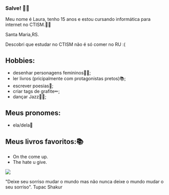 ### Salve! 👋🏿

 
 
Meu nome é Laura, tenho 15 anos e estou cursando informática para internet no CTISM.🤝🏿 

Santa Maria,RS.

Descobri que estudar no CTISM não é só comer no RU :(


## Hobbies:
* desenhar personagens femininos💅🏾;
* ler livros (pricipalmente com protagonistas pretos)📚;
* escrever poesias📓;
* criar tags de grafite✏;
* dançar Jazz💃🏿;

## Meus pronomes:
* ela/dela💫

## Meus livros favoritos:📚
* On the come up.
* The hate u give.

![](https://www.google.com/url?sa=i&url=https%3A%2F%2Fbr.pinterest.com%2Fmariflo122%2Fwill-smith-meme%2F&psig=AOvVaw2tzy5nrlo7yEza9IIiW9X9&ust=1652723791357000&source=images&cd=vfe&ved=0CAwQjRxqFwoTCLCC1ZCK4vcCFQAAAAAdAAAAABAD)

"Deixe seu sorriso mudar o mundo mas não nunca deixe o mundo mudar o seu sorriso".
                                                           Tupac Shakur  
